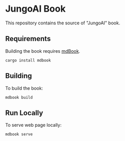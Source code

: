 # JungoAI Book

This repository contains the source of "JungoAI" book.

## Requirements

Building the book requires [mdBook](https://rust-lang.github.io/mdBook/index.html).

```
cargo install mdbook
```

## Building

To build the book:

```
mdbook build
```

## Run Locally

To serve web page locally:

```
mdbook serve
```
